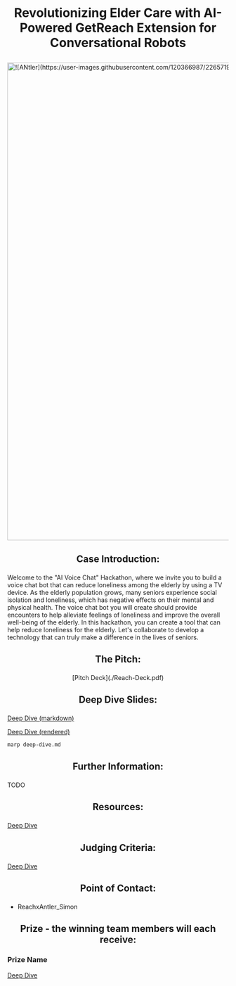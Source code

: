 # <p align="center"> Revolutionizing Elder Care with AI-Powered GetReach Extension for Conversational Robots </p>

<img width="1087" alt="![ANtler](https://user-images.githubusercontent.com/120366987/226571969-ba3428f3-62d7-4762-b2af-9f16c7646bd1.png)
">

## <p align="center"> Case Introduction: </p>

Welcome to the "AI Voice Chat" Hackathon, where we invite you to build a voice chat bot that can reduce loneliness among the elderly by using a TV device. As the elderly population grows, many seniors experience social isolation and loneliness, which has negative effects on their mental and physical health. The voice chat bot you will create should provide encounters to help alleviate feelings of loneliness and improve the overall well-being of the elderly. In this hackathon, you can create a tool that can help reduce loneliness for the elderly. Let's collaborate to develop a technology that can truly make a difference in the lives of seniors.

## <p align="center"> The Pitch: </p>

<p align="center"> [Pitch Deck](./Reach-Deck.pdf) </p>

## <p align="center"> Deep Dive Slides: </p>

[Deep Dive (markdown)](./deep-dive.md)

[Deep Dive (rendered)](./deep-dive.html)

```
marp deep-dive.md
```

## <p align="center"> Further Information: </p>

TODO

##  <p align="center"> Resources: </p>

[Deep Dive](./deep-dive.md#links)

## <p align="center"> Judging Criteria: </p>

[Deep Dive](./deep-dive.md#evaluation-criteria)

## <p align="center"> Point of Contact: </p>

- ReachxAntler_Simon

## <p align="center"> Prize - the winning team members will each receive: </p>

### Prize Name

[Deep Dive](./deep-dive.md#price)
